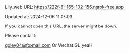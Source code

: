 Lily_web URL: https://222f-61-165-102-156.ngrok-free.app

Updated at: 2024-12-06 11:03:03

If you cannot open this URL, the server might be down.

Please contact: 

goley04@foxmail.com Or Wechat:GL_yeaH